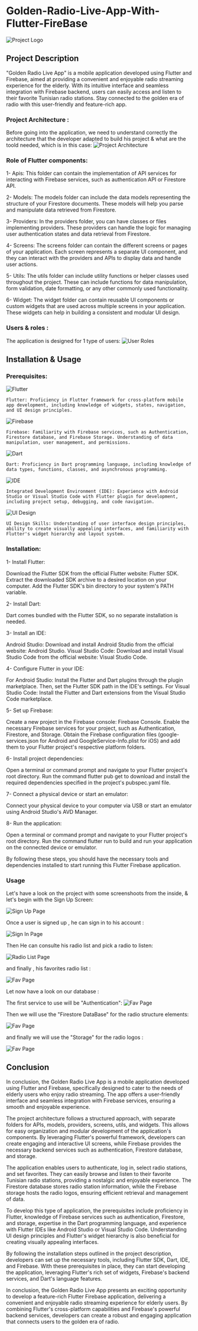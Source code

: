 # Golden-Radio-Live-App-With-Flutter-FireBase
![Project Logo](https://github.com/SBJ2000/Golden-Radio-Live-App-With-Flutter-FireBase/blob/main/Images/Logo.jpg)

## Project Description
"Golden Radio Live App" is a mobile application developed using Flutter and Firebase, aimed at providing a convenient and enjoyable radio streaming experience for the elderly. 
With its intuitive interface and seamless integration with Firebase backend, users can easily access and listen to their favorite Tunisian radio stations. 
Stay connected to the golden era of radio with this user-friendly and feature-rich app. 

### Project Architecture :
Before going into the application, we need to understand correctly the architecture that the developer adapted to build his project & what are the toold needed, which is in this case:
![Project Architecture](https://github.com/SBJ2000/Golden-Radio-Live-App-With-Flutter-FireBase/blob/main/Images/Architecture.png)
### Role of Flutter components:

1- Apis: This folder can contain the implementation of API services for interacting with Firebase services, such as authentication API or Firestore API.

2- Models: The models folder can include the data models representing the structure of your Firestore documents. These models will help you parse and manipulate data retrieved from Firestore.

3- Providers: In the providers folder, you can have classes or files implementing providers. These providers can handle the logic for managing user authentication states and data retrieval from Firestore.

4- Screens: The screens folder can contain the different screens or pages of your application. Each screen represents a separate UI component, and they can interact with the providers and APIs to display data and handle user actions.

5- Utils: The utils folder can include utility functions or helper classes used throughout the project. These can include functions for data manipulation, form validation, date formatting, or any other commonly used functionality.

6- Widget: The widget folder can contain reusable UI components or custom widgets that are used across multiple screens in your application. These widgets can help in building a consistent and modular UI design.

### Users & roles :
The application is designed for 1 type of users:
![User Roles](https://github.com/SBJ2000/Golden-Radio-Live-App-With-Flutter-FireBase/blob/main/Images/Roles.png)

## Installation & Usage

### Prerequisites:
![Flutter](https://img.shields.io/badge/Framework-Flutter-blue?logo=flutter)

    Flutter: Proficiency in Flutter framework for cross-platform mobile app development, including knowledge of widgets, states, navigation, and UI design principles.

![Firebase](https://img.shields.io/badge/Backend-Firebase-blue?logo=firebase)

    Firebase: Familiarity with Firebase services, such as Authentication, Firestore database, and Firebase Storage. Understanding of data manipulation, user management, and permissions.

![Dart](https://img.shields.io/badge/Language-Dart-blue?logo=dart)

    Dart: Proficiency in Dart programming language, including knowledge of data types, functions, classes, and asynchronous programming.

![IDE](https://img.shields.io/badge/IDE-Android%20Studio%20%7C%20Visual%20Studio%20Code-blue?logo=android-studio&logoColor=white)

    Integrated Development Environment (IDE): Experience with Android Studio or Visual Studio Code with Flutter plugin for development, including project setup, debugging, and code navigation.

![UI Design](https://img.shields.io/badge/UI%20Design-Principles-blue?logo=material-design)

    UI Design Skills: Understanding of user interface design principles, ability to create visually appealing interfaces, and familiarity with Flutter's widget hierarchy and layout system.

### Installation:
 
 1- Install Flutter:

Download the Flutter SDK from the official Flutter website: Flutter SDK.
Extract the downloaded SDK archive to a desired location on your computer.
Add the Flutter SDK's bin directory to your system's PATH variable.
 
 2- Install Dart:

Dart comes bundled with the Flutter SDK, so no separate installation is needed.
 
 3- Install an IDE:

Android Studio: Download and install Android Studio from the official website: Android Studio.
Visual Studio Code: Download and install Visual Studio Code from the official website: Visual Studio Code.

 4- Configure Flutter in your IDE:

For Android Studio: Install the Flutter and Dart plugins through the plugin marketplace. Then, set the Flutter SDK path in the IDE's settings.
For Visual Studio Code: Install the Flutter and Dart extensions from the Visual Studio Code marketplace.
 
 5- Set up Firebase:

Create a new project in the Firebase console: Firebase Console.
Enable the necessary Firebase services for your project, such as Authentication, Firestore, and Storage.
Obtain the Firebase configuration files (google-services.json for Android and GoogleService-Info.plist for iOS) and add them to your Flutter project's respective platform folders.

 6- Install project dependencies:

Open a terminal or command prompt and navigate to your Flutter project's root directory.
Run the command flutter pub get to download and install the required dependencies specified in the project's pubspec.yaml file.

 7- Connect a physical device or start an emulator:

Connect your physical device to your computer via USB or start an emulator using Android Studio's AVD Manager.

 8- Run the application:

Open a terminal or command prompt and navigate to your Flutter project's root directory.
Run the command flutter run to build and run your application on the connected device or emulator.

By following these steps, you should have the necessary tools and dependencies installed to start running this Flutter Firebase application.

### Usage
Let's have a look on the project with some screenshoots from the inside, & let's begin with the Sign Up Screen:

![Sign Up Page](https://github.com/SBJ2000/Golden-Radio-Live-App-With-Flutter-FireBase/blob/main/Images/SignUp.jpg)

Once a user is signed up , he can sign in to his account : 

![Sign In Page](https://github.com/SBJ2000/Golden-Radio-Live-App-With-Flutter-FireBase/blob/main/Images/SignIn.jpg)

Then He can consulte his radio list and pick a radio to listen:

![Radio List Page](https://github.com/SBJ2000/Golden-Radio-Live-App-With-Flutter-FireBase/blob/main/Images/List.jpg)

and finally , his favorites radio list :

![Fav Page](https://github.com/SBJ2000/Golden-Radio-Live-App-With-Flutter-FireBase/blob/main/Images/Fav.jpg)

Let now have a look on our database :

The first service to use will be "Authentication":
![Fav Page](https://github.com/SBJ2000/Golden-Radio-Live-App-With-Flutter-FireBase/blob/main/Images/Auth.png)

Then we will use the "Firestore DataBase" for the radio structure elements:

![Fav Page](https://github.com/SBJ2000/Golden-Radio-Live-App-With-Flutter-FireBase/blob/main/Images/ListFirebase.png)


and finally we will use the "Storage" for the radio logos :

![Fav Page](https://github.com/SBJ2000/Golden-Radio-Live-App-With-Flutter-FireBase/blob/main/Images/Store.png)

## Conclusion

In conclusion, the Golden Radio Live App is a mobile application developed using Flutter and Firebase, specifically designed to cater to the needs of elderly users who enjoy radio streaming. The app offers a user-friendly interface and seamless integration with Firebase services, ensuring a smooth and enjoyable experience.

The project architecture follows a structured approach, with separate folders for APIs, models, providers, screens, utils, and widgets. This allows for easy organization and modular development of the application's components. By leveraging Flutter's powerful framework, developers can create engaging and interactive UI screens, while Firebase provides the necessary backend services such as authentication, Firestore database, and storage.

The application enables users to authenticate, log in, select radio stations, and set favorites. They can easily browse and listen to their favorite Tunisian radio stations, providing a nostalgic and enjoyable experience. The Firestore database stores radio station information, while the Firebase storage hosts the radio logos, ensuring efficient retrieval and management of data.

To develop this type of application, the prerequisites include proficiency in Flutter, knowledge of Firebase services such as authentication, Firestore, and storage, expertise in the Dart programming language, and experience with Flutter IDEs like Android Studio or Visual Studio Code. Understanding UI design principles and Flutter's widget hierarchy is also beneficial for creating visually appealing interfaces.

By following the installation steps outlined in the project description, developers can set up the necessary tools, including Flutter SDK, Dart, IDE, and Firebase. With these prerequisites in place, they can start developing the application, leveraging Flutter's rich set of widgets, Firebase's backend services, and Dart's language features.

In conclusion, the Golden Radio Live App presents an exciting opportunity to develop a feature-rich Flutter Firebase application, delivering a convenient and enjoyable radio streaming experience for elderly users. By combining Flutter's cross-platform capabilities and Firebase's powerful backend services, developers can create a robust and engaging application that connects users to the golden era of radio.